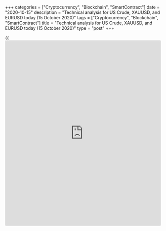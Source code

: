 +++
categories = ["Cryptocurrency", "Blockchain", "SmartContract"]
date = "2020-10-15"
description = "Technical analysis for US Crude, XAUUSD, and EURUSD today (15 October 2020)"
tags = ["Cryptocurrency", "Blockchain", "SmartContract"]
title = "Technical analysis for US Crude, XAUUSD, and EURUSD today (15 October 2020)"
type = "post"
+++

{{<iframe id="large-banner" src="https://www.bounty.group/#slide=21.0" width="100%" height="600" scrolling="no" style="border: 0px solid rgb(216, 221, 230); border-radius: 3px;">}}

2020-10-15

2020-10-15

Short-term forecast for oil, gold, and EURUSD for 15.10.2020Alex
Rodionov

I welcome my colleagues! I have made a price forecast for US Crude,
XAUUSD, and EURUSD using a combination of margin zones methodology and
technical analysis. Based on the market analysis, I suggest entry
signals for day traders.

Oil is testing the strong resistance Target Zone 5 [41.67 — 40.92].

The article covers the following subjects:

## Oil price forecast for today: USCrude analysis

Oil is testing the strong resistance Target Zone 5 [41.67 — 40.92]. If
the resistance is broken out, the next target in the uptrend Target Zone
6 [49.17 – 48.42].

If the resistance is held down, the price will be corrected down to the
key support zone [37.34 — 36.72].

Let us analyze the short-term trend. It is upward. The upside target is
Target Zone [42.56 – 42.01].

Yesterday, bulls broke out Additional Zone [40.40 – 40.27], which is the
intraday resistance. For today, I suggest entering purchases in the
broken-out zone.

The border of the uptrend is far from the current price, in the zone of
[38.85 — 38.60].

### [USCrude ][1]trading ideas for today:

Buy according to the pattern in the zone of [40.40 - 39.88]. TakeProfit:
41.35, Target Zone [42.56 - 42.01]. StopLoss: according to the pattern
rules.

* * *

## Gold price forecast for today: XAUUSD analysis

Gold is testing the trendline in the medium-term chart. It is strong
support. The price will continue falling if bears break out the support
and consolidate below. Otherwise, the price will be rising and break
through the high of this week.

It is clear from the short-term chart that gold is trading in the short-
term uptrend. The trend target is the upper Target Zone [1951.0 –
1941.7].

Traders yesterday were testing the strong resistance Additional Zone
[1911.3 - 1908.7], trying to break it out. The zone hasn’t been broken
out. As a result, the price went down a little. There is not a sell
pattern yet. There is not a pattern to buy in Intermediary Zone [1880.7
– 1875.4].

For today, I recommend expecting either the AZ breakout and
consolidation above or the IZ test and a buy pattern.

### [XAUUSD][2] trading ideas for today:

  1. Buy in the retest of Additional Zone [1911.3 - 1908.7] after the breakout and consolidation. TakeProfit: Target Zone [1951.0 - 1941.7]. StopLoss: below the next local low.

  2. Buy according to the pattern in Intermediary Zone [1880.7 - 1875.4]. TakeProfit: Target Zone [1951.0 - 1941.7]. StopLoss: according to the pattern rules.

* * *

## Euro/Dollar forecast for today: EURUSD analysis

The euro middle-term downtrend continues. The price is rolling back from
Target Zone [1.1832 – 1.1812]. Traders are testing the support [1.1733 –
1.1725]. If the price breaks out the zone, there will be a false
breakout pattern to sell.

The EURUSD local short-term trend is up. Traders were testing the trend
key support yesterday [1.1731 - 1.1721] but failed to break it out. We
shall continue to look for a buy pattern to enter long positions.

For today, I suggest expecting the false breakout of yesterday’s low.
Next, we should look for a Price Action buy setup.

It will be relevant to sell the euro when the price breaks out
Intermediary Zone and consolidates below at the US session. In this
case, the local trend will turn down, and the sell target will be the
lower Target Zone [1.1631 — 1.1611].

### [EURUSD][3] trading ideas for today:

Buy according to the pattern in Intermediary Zone [1.1731 - 1.1721].
TakeProfit: 1.1827. StopLoss: according to the pattern rules.

* * *

P.S. Did you like my article? Share it in social networks: it will be
the best “thank you" :)

Ask me questions and comment below. I’ll be glad to answer your
questions and give necessary explanations.

 **Useful links:**

  * I recommend trying to trade with a reliable broker [here][4]. The system allows you to trade by yourself or copy successful traders from all across the globe.
  * Use my promo-code BLOG for getting deposit bonus 50% on LiteForex platform. Just enter this code in the appropriate field while [depositing][5] your trading account.
  * Telegram chat for traders: <t.me/liteforexengchat>. We are sharing the signals and trading experience
  * Telegram channel with high-quality analytics, Forex reviews, training articles, and other useful things for traders <t.me/liteforex>

## Price chart of USCrude in real time mode

The content of this article reflects the author’s opinion and does not
necessarily reflect the official position of LiteForex. The material
published on this page is provided for informational purposes only and
should not be considered as the provision of investment advice for the
purposes of Directive 2004/39/EC.

Rate this article:

{{value}}

( {{count}} {{title}} )

   1. my.liteforex.com/trading?type=oil
   2. my.liteforex.com/trading/chart?symbol=XAUUSD
   3. my.liteforex.com/trading/chart?symbol=EURUSD
   4. my.liteforex.com/?category=analysts-opinions&slug=short-term-forecast-for-oil-gold-and-eurusd-for-15102020&openPopup=%2Fregistration%2Fpopup&utm_source=blog&utm_medium=article&utm_campaign=bonus
   5. my.liteforex.com/deposit/?category=analysts-opinions&slug=short-term-forecast-for-oil-gold-and-eurusd-for-15102020&promo_code=BLOG&utm_source=blog&utm_medium=article&utm_campaign=bonus